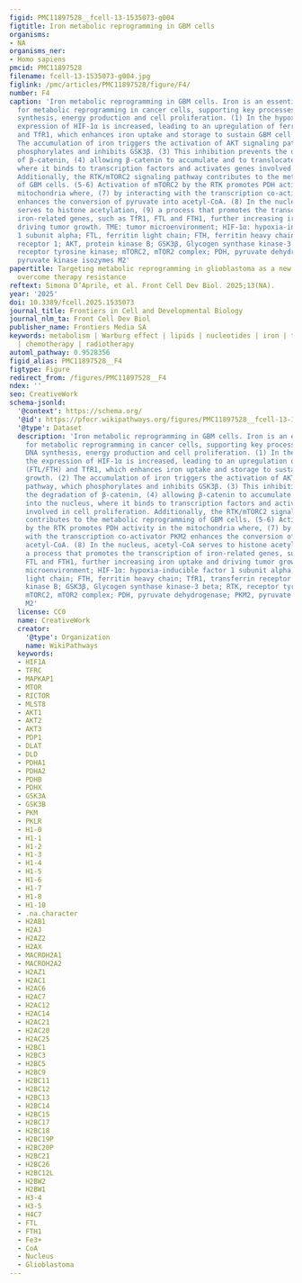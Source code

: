 ```yaml
---
figid: PMC11897528__fcell-13-1535073-g004
figtitle: Iron metabolic reprogramming in GBM cells
organisms:
- NA
organisms_ner:
- Homo sapiens
pmcid: PMC11897528
filename: fcell-13-1535073-g004.jpg
figlink: /pmc/articles/PMC11897528/figure/F4/
number: F4
caption: 'Iron metabolic reprogramming in GBM cells. Iron is an essential contributor
  for metabolic reprogramming in cancer cells, supporting key processes such as DNA
  synthesis, energy production and cell proliferation. (1) In the hypoxic TME, the
  expression of HIF-1α is increased, leading to an upregulation of ferritin (FTL/FTH)
  and TfR1, which enhances iron uptake and storage to sustain GBM cell growth. (2)
  The accumulation of iron triggers the activation of AKT signaling pathway, which
  phosphorylates and inhibits GSK3β. (3) This inhibition prevents the degradation
  of β-catenin, (4) allowing β-catenin to accumulate and to translocate into the nucleus,
  where it binds to transcription factors and activates genes involved in cell proliferation.
  Additionally, the RTK/mTORC2 signaling pathway contributes to the metabolic reprogramming
  of GBM cells. (5-6) Activation of mTORC2 by the RTK promotes PDH activity in the
  mitochondria where, (7) by interacting with the transcription co-activator PKM2
  enhances the conversion of pyruvate into acetyl-CoA. (8) In the nucleus, acetyl-CoA
  serves to histone acetylation, (9) a process that promotes the transcription of
  iron-related genes, such as TfR1, FTL and FTH1, further increasing iron uptake and
  driving tumor growth. TME: tumor microenvironment; HIF-1α: hypoxia-inducible factor
  1 subunit alpha; FTL, ferritin light chain; FTH, ferritin heavy chain; TfR1, transferrin
  receptor 1; AKT, protein kinase B; GSK3β, Glycogen synthase kinase-3 beta; RTK,
  receptor tyrosine kinase; mTORC2, mTOR2 complex; PDH, pyruvate dehydrogenase; PKM2,
  pyruvate kinase isozymes M2'
papertitle: Targeting metabolic reprogramming in glioblastoma as a new strategy to
  overcome therapy resistance
reftext: Simona D’Aprile, et al. Front Cell Dev Biol. 2025;13(NA).
year: '2025'
doi: 10.3389/fcell.2025.1535073
journal_title: Frontiers in Cell and Developmental Biology
journal_nlm_ta: Front Cell Dev Biol
publisher_name: Frontiers Media SA
keywords: metabolism | Warburg effect | lipids | nucleotides | iron | tumor microenvironment
  | chemotherapy | radiotherapy
automl_pathway: 0.9528356
figid_alias: PMC11897528__F4
figtype: Figure
redirect_from: /figures/PMC11897528__F4
ndex: ''
seo: CreativeWork
schema-jsonld:
  '@context': https://schema.org/
  '@id': https://pfocr.wikipathways.org/figures/PMC11897528__fcell-13-1535073-g004.html
  '@type': Dataset
  description: 'Iron metabolic reprogramming in GBM cells. Iron is an essential contributor
    for metabolic reprogramming in cancer cells, supporting key processes such as
    DNA synthesis, energy production and cell proliferation. (1) In the hypoxic TME,
    the expression of HIF-1α is increased, leading to an upregulation of ferritin
    (FTL/FTH) and TfR1, which enhances iron uptake and storage to sustain GBM cell
    growth. (2) The accumulation of iron triggers the activation of AKT signaling
    pathway, which phosphorylates and inhibits GSK3β. (3) This inhibition prevents
    the degradation of β-catenin, (4) allowing β-catenin to accumulate and to translocate
    into the nucleus, where it binds to transcription factors and activates genes
    involved in cell proliferation. Additionally, the RTK/mTORC2 signaling pathway
    contributes to the metabolic reprogramming of GBM cells. (5-6) Activation of mTORC2
    by the RTK promotes PDH activity in the mitochondria where, (7) by interacting
    with the transcription co-activator PKM2 enhances the conversion of pyruvate into
    acetyl-CoA. (8) In the nucleus, acetyl-CoA serves to histone acetylation, (9)
    a process that promotes the transcription of iron-related genes, such as TfR1,
    FTL and FTH1, further increasing iron uptake and driving tumor growth. TME: tumor
    microenvironment; HIF-1α: hypoxia-inducible factor 1 subunit alpha; FTL, ferritin
    light chain; FTH, ferritin heavy chain; TfR1, transferrin receptor 1; AKT, protein
    kinase B; GSK3β, Glycogen synthase kinase-3 beta; RTK, receptor tyrosine kinase;
    mTORC2, mTOR2 complex; PDH, pyruvate dehydrogenase; PKM2, pyruvate kinase isozymes
    M2'
  license: CC0
  name: CreativeWork
  creator:
    '@type': Organization
    name: WikiPathways
  keywords:
  - HIF1A
  - TFRC
  - MAPKAP1
  - MTOR
  - RICTOR
  - MLST8
  - AKT1
  - AKT2
  - AKT3
  - PDP1
  - DLAT
  - DLD
  - PDHA1
  - PDHA2
  - PDHB
  - PDHX
  - GSK3A
  - GSK3B
  - PKM
  - PKLR
  - H1-0
  - H1-1
  - H1-2
  - H1-3
  - H1-4
  - H1-5
  - H1-6
  - H1-7
  - H1-8
  - H1-10
  - .na.character
  - H2AB1
  - H2AJ
  - H2AZ2
  - H2AX
  - MACROH2A1
  - MACROH2A2
  - H2AZ1
  - H2AC1
  - H2AC6
  - H2AC7
  - H2AC12
  - H2AC14
  - H2AC21
  - H2AC20
  - H2AC25
  - H2BC1
  - H2BC3
  - H2BC5
  - H2BC9
  - H2BC11
  - H2BC12
  - H2BC13
  - H2BC14
  - H2BC15
  - H2BC17
  - H2BC18
  - H2BC19P
  - H2BC20P
  - H2BC21
  - H2BC26
  - H2BC12L
  - H2BW2
  - H2BW1
  - H3-4
  - H3-5
  - H4C7
  - FTL
  - FTH1
  - Fe3+
  - CoA
  - Nucleus
  - Glioblastoma
---
```

